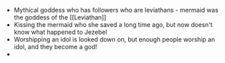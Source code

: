 - Mythical goddess who has followers who are leviathans - mermaid was the goddess of the [[Leviathan]]
- Kissing the mermaid who she saved a long time ago, but now doesn't know what happened to Jezebel
- Worshipping an idol is looked down on, but enough people worship an idol, and they become a god!
- 